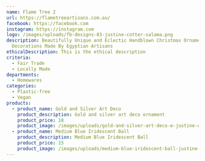 ```yaml
---
name: Flame Tree 2
url: https://flametreeartisans.com.au/
facebook: https://facebook.com
instagram: https://instagram.com
logo: /images/uploads/fb-designs-03-justine-cotter-salama.png
description: Beautifully Unique and Eclectic Handblown Christmas Ornaments and
  Decorations Made By Egyptian Artisans
ethicalDescription: This is the ethical description
criteria:
  - Fair Trade
  - Locally Made
departments:
  - Homewares
categories:
  - Plastic-free
  - Vegan
products:
  - product_name: Gold and Silver Art Deco
    product_description: Gold and silver art deco ornament
    product_price: 18
    product_image: /images/uploads/gold-and-silver-art-deco-e-justine-cotter-salama.jpg
  - product_name: Medium Blue Iridescent Ball
    product_description: Medium Blue Iridescent Ball
    product_price: 15
    product_image: /images/uploads/medium-blue-iridescent-ball-justine-cotter-salama.jpg
---
```

